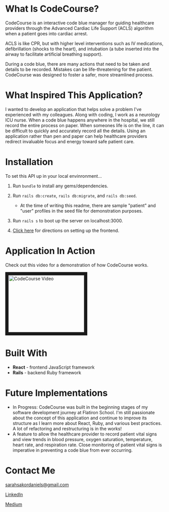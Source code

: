 
# What Is CodeCourse?

CodeCourse is an interactive code blue manager for guiding healthcare providers through the Advanced Cardiac Life Support (ACLS) algorithm when a patient goes into cardiac arrest.

ACLS is like CPR, but with higher level interventions such as IV medications, defibrillation (shocks to the heart), and intubation (a tube inserted into the airway to facilitate artificial breathing support). 

During a code blue, there are many actions that need to be taken and details to be recorded. Mistakes can be life-threatening for the patient. CodeCourse was designed to foster a safer, more streamlined process. 

# What Inspired This Application?

I wanted to develop an application that helps solve a problem I've experienced with my colleagues. Along with coding, I work as a neurology ICU nurse. When a code blue happens anywhere in the hospital, we still record the entire process on paper. When someones life is on the line, it can be difficult to quickly and accurately record all the details. Using an application rather than pen and paper can help healthcare providers redirect invaluable focus and energy toward safe patient care. 

# Installation

To set this API up in your local envinronment...

1.	Run `bundle` to install any gems/dependencies.

2. Run `rails db:create`, `rails db:migrate`, and `rails db:seed`. 
  
    + At the time of writing this readme, there are sample "patient" and "user" profiles in the seed file for demonstration purposes.

3. Run `rails s` to boot up the server on localhost:3000.

4. [Click here](https://github.com/sarahsakordaniels/codeblue-frontend) for directions on setting up the frontend.


# Application In Action

Check out this video for a demonstration of how CodeCourse works.

<a href="http://www.youtube.com/watch?feature=player_embedded&v=H9hf3JyUeNU
" target="_blank"><img src="http://img.youtube.com/vi/H9hf3JyUeNU/0.jpg" 
alt="CodeCourse Video" width="240" height="180" border="10" /></a>

# Built With
- **React** - frontend JavaScript framework
- **Rails** - backend Ruby framework

# Future Implementations
- In Progress: CodeCourse was built in the beginning stages of my software development journey at Flatiron School. I'm still passionate about the concept of this application and continue to improve its structure as I learn more about React, Ruby, and various best practices. A lot of refactoring and restructuring is in the works!
- A feature to allow the healthcare provider to record patient vital signs and view trends in blood pressure, oxygen saturation, temperature, heart rate, and respiration rate. Close monitoring of patient vital signs is imperative in preventing a code blue from ever occurring. 

# Contact Me
sarahsakordaniels@gmail.com

[LinkedIn](https://www.linkedin.com/in/sarahsakordaniels/)

[Medium](www.medium.com/@sarahsakordaniels)

